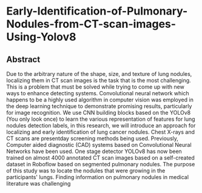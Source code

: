# Early-Identification-of-Pulmonary-Nodules-from-CT-scan-images-Using-Yolov8
## Abstract
Due to the arbitrary nature of the shape, size, and texture of lung nodules, localizing them in CT
scan images is the task that is the most challenging. This is a problem that must be solved while
trying to come up with new ways to enhance detecting systems. Convolutional neural network which
happens to be a highly used algorithm in computer vision was employed in the deep learning
technique to demonstrate promising results, particularly for image recognition. We use CNN
building blocks based on the YOLOv8 (You only look once) to learn the various representation of
features for lung nodules detection labels, in this research, we will introduce an approach for
localizing and early identification of lung cancer nodules. Chest X-rays and CT scans are presentday screening methods being used. Previously, Computer aided diagnostic (CAD) systems based on
Convolutional Neural Networks have been used. One stage detector YOLOv8 has now been trained
on almost 4000 annotated CT scan images based on a self-created dataset in Roboflow based on
segmented pulmonary nodules. The purpose of this study was to locate the nodules that were
growing in the participants' lungs. Finding information on pulmonary nodules in medical literature
was challenging
